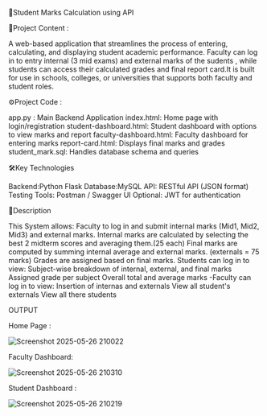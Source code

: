 🎯Student Marks Calculation using API


📘Project Content :

A web-based application that streamlines the process of entering, calculating, and displaying student academic performance. Faculty can log in to entry internal (3 mid exams) and external marks of the sudents , while students can access their calculated grades and final report card.It is built for use in schools, colleges, or universities that supports both faculty and student roles.


⚙️Project Code :

app.py : Main Backend Application
index.html: Home page with login/registration
student-dashboard.html: Student dashboard with options to view marks and report
faculty-dashboard.html: Faculty dashboard for entering marks
report-card.html: Displays final marks and grades
student_mark.sql: Handles database schema and queries


🛠️Key Technologies

Backend:Python Flask
Database:MySQL
API: RESTful API (JSON format)
Testing Tools: Postman / Swagger UI
Optional: JWT for authentication


📝Description

This System allows:
Faculty to log in and submit internal marks (Mid1, Mid2, Mid3) and external marks.
Internal marks are calculated by selecting the best 2 midterm scores and averaging them.(25 each)
Final marks are computed by summing internal average and external marks. (externals = 75 marks)
Grades are assigned based on final marks.
Students can log in to view:
Subject-wise breakdown of internal, external, and final marks
Assigned grade per subject
Overall total and average marks -Faculty can log in to view:
Insertion of internas and externals
View all student's externals
View all there students


OUTPUT 

Home Page :


![Screenshot 2025-05-26 210022](https://github.com/user-attachments/assets/504edb44-7d4f-4d91-95e3-5cfbfca569e4)


Faculty Dashboard:


![Screenshot 2025-05-26 210310](https://github.com/user-attachments/assets/1fb37817-a5c9-4a08-b001-ed35ee8b2e3d)


Student Dashboard :


![Screenshot 2025-05-26 210219](https://github.com/user-attachments/assets/3ece652b-5416-420d-b1d3-94ee3fafbb26)


